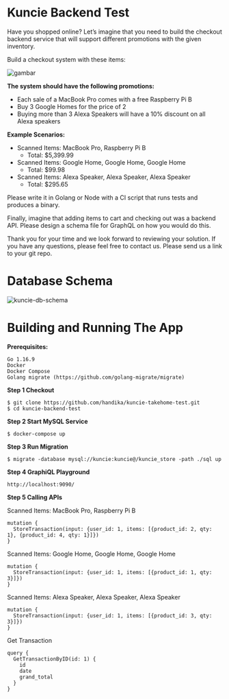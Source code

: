 # Kuncie Backend Test

Have you shopped online? Let’s imagine that you need to build the checkout backend service that will support different promotions with the given inventory.

Build a checkout system with these items:

![gambar](https://user-images.githubusercontent.com/1314588/136423748-a7aa28b6-2d10-4f06-b604-f0fe011a2678.png)

**The system should have the following promotions:**
- Each sale of a MacBook Pro comes with a free Raspberry Pi B
- Buy 3 Google Homes for the price of 2
- Buying more than 3 Alexa Speakers will have a 10% discount on all Alexa speakers

**Example Scenarios:**
- Scanned Items: MacBook Pro, Raspberry Pi B
  - Total: $5,399.99
- Scanned Items: Google Home, Google Home, Google Home
  - Total: $99.98
- Scanned Items: Alexa Speaker, Alexa Speaker, Alexa Speaker
  - Total: $295.65

Please write it in Golang or Node with a CI script that runs tests and produces a binary.

Finally, imagine that adding items to cart and checking out was a backend API. Please design a schema file for GraphQL on how you would do this.

Thank you for your time and we look forward to reviewing your solution. If you have any questions, please feel free to contact us. Please send us a link to your git repo.

# Database Schema

![kuncie-db-schema](https://user-images.githubusercontent.com/1314588/136686093-885a2405-fa51-46cd-aa5e-2604c060e472.png)

# Building and Running The App

**Prerequisites:**

    Go 1.16.9
    Docker
    Docker Compose
    Golang migrate (https://github.com/golang-migrate/migrate)

**Step 1 Checkout**

```
$ git clone https://github.com/handika/kuncie-takehome-test.git
$ cd kuncie-backend-test
```

**Step 2 Start MySQL Service**

```
$ docker-compose up
```

**Step 3 Run Migration**

```
$ migrate -database mysql://kuncie:kuncie@/kuncie_store -path ./sql up
```

**Step 4 GraphiQL Playground**

```
http://localhost:9090/
```

**Step 5 Calling APIs**

Scanned Items: MacBook Pro, Raspberry Pi B 
```
mutation {
  StoreTransaction(input: {user_id: 1, items: [{product_id: 2, qty: 1}, {product_id: 4, qty: 1}]})
}
```

Scanned Items: Google Home, Google Home, Google Home 
```
mutation {
  StoreTransaction(input: {user_id: 1, items: [{product_id: 1, qty: 3}]})
}
```

Scanned Items: Alexa Speaker, Alexa Speaker, Alexa Speaker
```
mutation {
  StoreTransaction(input: {user_id: 1, items: [{product_id: 3, qty: 3}]})
}
```

Get Transaction
```
query {
  GetTransactionByID(id: 1) {
    id
    date
    grand_total
  }
}
```
